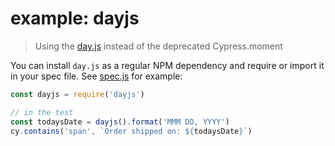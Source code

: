 # example: dayjs
> Using the [day.js](https://day.js.org/en/) instead of the deprecated Cypress.moment

You can install `day.js` as a regular NPM dependency and require or import it in your spec file. See [spec.js](cypress/integration/spec.js) for example:

```js
const dayjs = require('dayjs')

// in the test
const todaysDate = dayjs().format('MMM DD, YYYY')
cy.contains('span', `Order shipped on: ${todaysDate}`)
```
